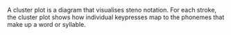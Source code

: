 A cluster plot is a diagram that visualises steno notation.
For each stroke, the cluster plot shows how individual keypresses map to the phonemes that make up a word or syllable.
